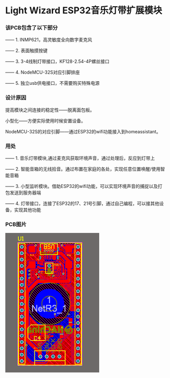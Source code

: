 # Light Wizard ESP32音乐灯带扩展模块
### 该PCB包含了以下部分
—— 1. INMP621，高灵敏度全向数字麦克风

—— 2. 表面触摸按键

—— 3. 3-4线制灯带接口，KF128-2.54-4P螺丝接口

—— 4. NodeMCU-32S对应引脚排座

—— 5. 独立usb供电接口，不需要购买特殊电源


### 设计原因
  提高模块之间连接的稳定性——脱离面包板。
  
  小型化——方便实际使用时候安置设备。
  
  NodeMCU-32S的对应引脚——通过ESP32的wifi功能接入到homeassistant。

### 用处
—— 1. 音乐灯带模块,通过麦克风获取环境声音，通过处理后，反应到灯带上

—— 2. 智能音箱的无线拾音。通过布置在家庭的各处，实现任意位置唤醒/使用智能音箱

—— 3. 小型监听模块。借助ESP32的wifi功能，可以实现环境声音的捕捉以及打包发送到服务器端

—— 4. 灯带接口，连接了ESP32的17、21号引脚，通过自己编程，可以接其他设备，实现其他功能

### PCB图片
<img src="images/pcb.png">
  
